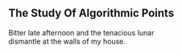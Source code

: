 The Study Of Algorithmic Points
-------------------------------
Bitter late afternoon and the tenacious lunar  
dismantle at the walls of my house.  
